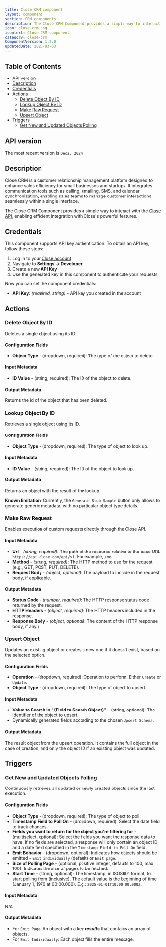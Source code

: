 ```yaml
---
title: Close CRM component
layout: component
section: CRM components
description: The Close CRM Component provides a simple way to interact with the Close API, enabling efficient integration with Close's powerful features.
icon: close-crm.png
icontext: Close CRM component
category: close-crm
ComponentVersion: 1.2.0
updatedDate: 2025-03-03
---
```


## Table of Contents

- [API version](#api-version)
- [Description](#description)
- [Credentials](#credentials)
- [Actions](#actions)
  - [Delete Object By ID](#delete-object-by-id)
  - [Lookup Object By ID](#lookup-object-by-id)
  - [Make Raw Request](#make-raw-request)
  - [Upsert Object](#upsert-object)
- [Triggers](#triggers)
  - [Get New and Updated Objects Polling](#get-new-and-updated-objects-polling)  

## API version

The most recent version is `Dec2, 2024`

## Description

Close CRM is a customer relationship management platform designed to enhance sales efficiency for small businesses and startups. It integrates communication tools such as calling, emailing, SMS, and calendar synchronization, enabling sales teams to manage customer interactions seamlessly within a single interface.

The Close CRM Component provides a simple way to interact with the [Close API](https://developer.close.com/), enabling efficient integration with Close's powerful features.

## Credentials

This component supports API key authentication. To obtain an API key, follow these steps:

1. Log in to your [Close account](https://app.close.com/login/)
2. Navigate to **Settings -> Developer**
3. Create a new **API Key**
4. Use the generated key in this component to authenticate your requests

Now you can set the component credentials:

- **API Key**: *(required, string)* - API key you created in the account

## Actions

### Delete Object By ID

Deletes a single object using its ID.

#### Configuration Fields

- **Object Type** - (dropdown, required): The type of the object to delete.

#### Input Metadata

- **ID Value** - (string, required): The ID of the object to delete.

#### Output Metadata

Returns the id of the object that has been deleted.

### Lookup Object By ID

Retrieves a single object using its ID.

#### Configuration Fields

- **Object Type** - (dropdown, required): The type of object to look up.

#### Input Metadata

- **ID Value** - (string, required): The ID of the object to look up.

#### Output Metadata

Returns an object with the result of the lookup.

**Known limitation**: Currently, the `Generate Stub Sample` button only allows to generate generic metadata, with no particular object type details.

### Make Raw Request

Enables execution of custom requests directly through the Close API.

#### Input Metadata

- **Url** - *(string, required)*: The path of the resource relative to the base URL `https://api.close.com/api/v1`. For example, `/me`.
- **Method** - *(string, required)*: The HTTP method to use for the request (e.g., GET, POST, PUT, DELETE).
- **Request Body** - *(object, optional)*: The payload to include in the request body, if applicable.

#### Output Metadata

- **Status Code** - *(number, required)*: The HTTP response status code returned by the request.
- **HTTP Headers** - *(object, required)*: The HTTP headers included in the response.
- **Response Body** - *(object, optional)*: The content of the HTTP response body, if any.\

### Upsert Object

Updates an existing object or creates a new one if it doesn’t exist, based on the selected option.

#### Configuration Fields

- **Operation** - (dropdown, required): Operation to perform. Either `Create` or `Update`.
- **Object Type** - (dropdown, required): The type of object to upsert.

#### Input Metadata

- **Value to Search in "{Field to Search Object}"** - (string, optional): The identifier of the object to upsert.
- Dynamically generated fields according to the chosen `Upsert Schema`.

#### Output Metadata

The result object from the upsert operation. It contains the full object in the case of creation, and only the object ID if an existing object was updated.

## Triggers

### Get New and Updated Objects Polling

Continuously retrieves all updated or newly created objects since the last execution.

#### Configuration Fields

- **Object Type** - (dropdown, required): The type of object to poll.
- **Timestamp Field to Poll On** - (dropdown, required): Select the date field to track changes.
- **Fields you want to return for the object you're filtering for** - (multiselect, optional): Select the fields you want the response data to have. If no fields are selected, a response will only contain an object ID and a date field specified in the `Timestamp Field to Poll On` field.
- **Emit Behavior** - (dropdown, optional): Indicates how objects should be emitted - `Emit individually` (default) or `Emit page`.
- **Size of Polling Page** - (optional, positive integer, defaults to 100, max 100): Indicates the size of pages to be fetched.
- **Start Time** - (string, optional): The timestamp, in ISO8601 format, to start polling from (inclusive). The default value is the beginning of time (January 1, 1970 at 00:00.000). E.g.: `2025-01-01T10:00:00.000Z`.

#### Input Metadata

N/A

#### Output Metadata

- For `Emit Page`: An object with a key ***results*** that contains an array of objects.
- For `Emit Individually`: Each object fills the entire message.
